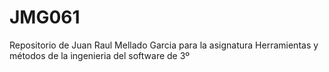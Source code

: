 # JMG061

Repositorio de Juan Raul Mellado Garcia para la asignatura Herramientas y métodos de la ingenieria del software de 3º
